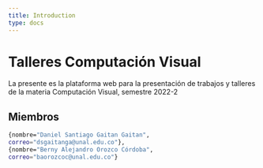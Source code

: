```yaml
---
title: Introduction
type: docs
---
```


# Talleres Computación Visual

La presente es la plataforma web para la presentación de trabajos y talleres de la materia Computación Visual, semestre 2022-2

## Miembros

```sh
{nombre="Daniel Santiago Gaitan Gaitan",
correo="dsgaitanga@unal.edu.co"},
{nombre="Berny Alejandro Orozco Córdoba",
correo="baorozcoc@unal.edu.co"}
```